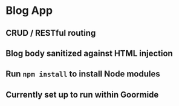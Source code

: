 # Blog App

## CRUD / RESTful routing
## Blog body sanitized against HTML injection
## Run `npm install` to install Node modules
## Currently set up to run within Goormide